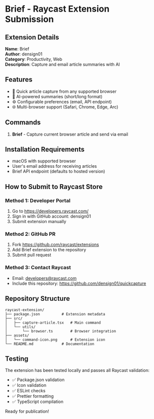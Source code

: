 # Brief - Raycast Extension Submission

## Extension Details

**Name**: Brief  
**Author**: densign01  
**Category**: Productivity, Web  
**Description**: Capture and email article summaries with AI  

## Features

- 📱 Quick article capture from any supported browser
- 🧠 AI-powered summaries (short/long format)
- ⚙️ Configurable preferences (email, API endpoint)
- 🌐 Multi-browser support (Safari, Chrome, Edge, Arc)

## Commands

1. **Brief** - Capture current browser article and send via email

## Installation Requirements

- macOS with supported browser
- User's email address for receiving articles
- Brief API endpoint (defaults to hosted version)

## How to Submit to Raycast Store

### Method 1: Developer Portal
1. Go to https://developers.raycast.com/
2. Sign in with GitHub account: densign01
3. Submit extension manually

### Method 2: GitHub PR
1. Fork https://github.com/raycast/extensions
2. Add Brief extension to the repository
3. Submit pull request

### Method 3: Contact Raycast
- Email: developers@raycast.com
- Include this repository: https://github.com/densign01/quickcapture

## Repository Structure
```
raycast-extension/
├── package.json          # Extension metadata
├── src/
│   ├── capture-article.tsx   # Main command
│   └── utils/
│       └── browser.ts        # Browser integration
├── assets/
│   └── command-icon.png      # Extension icon
└── README.md             # Documentation
```

## Testing
The extension has been tested locally and passes all Raycast validation:
- ✅ Package.json validation
- ✅ Icon validation  
- ✅ ESLint checks
- ✅ Prettier formatting
- ✅ TypeScript compilation

Ready for publication!